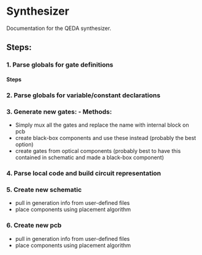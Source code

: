 # Synthesizer

Documentation for the QEDA synthesizer.



## Steps:

### 1. Parse globals for gate definitions

#### Steps

### 2. Parse globals for variable/constant declarations

### 3. Generate new gates: - Methods:

* Simply mux all the gates and replace the name with internal block on pcb
* create black-box components and use these instead (probably the best option)
* create gates from optical components (probably best to have this contained in schematic and made a black-box component)

### 4. Parse local code and build circuit representation



### 5. Create new schematic

- pull in generation info from user-defined files
- place components using placement algorithm

### 6. Create new pcb

* pull in generation info from user-defined files
* place components using placement algorithm